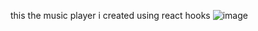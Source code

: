 this the music player i created using react hooks
![image](https://user-images.githubusercontent.com/97359790/176253841-8ceb82d3-d851-4231-be31-a42782311ce4.png)




